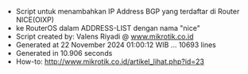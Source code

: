 - Script untuk menambahkan IP Address BGP yang terdaftar di Router NICE(OIXP)
- ke RouterOS dalam ADDRESS-LIST dengan nama "nice"
- Script created by: Valens Riyadi @ www.mikrotik.co.id
- Generated at 22 November 2024 01:00:12 WIB ... 10693 lines
- Generated in 10.906 seconds
- How-to: http://www.mikrotik.co.id/artikel_lihat.php?id=23

